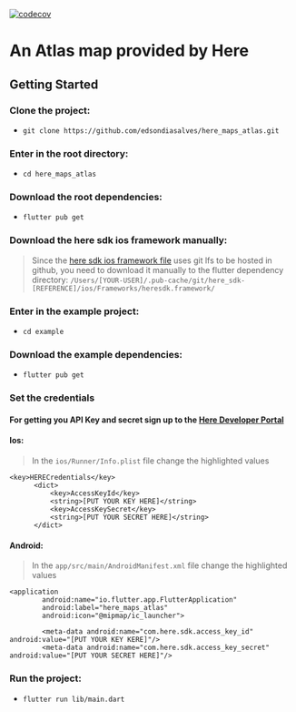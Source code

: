 [![codecov](https://codecov.io/gh/edsondiasalves/here_maps_atlas/branch/main/graph/badge.svg?token=J7Q2G7JCUM)](https://codecov.io/gh/edsondiasalves/here_maps_atlas)

<h1>An Atlas map provided by Here</h1>

## Getting Started

### Clone the project:
* `git clone https://github.com/edsondiasalves/here_maps_atlas.git`
### Enter in the root directory: 
- `cd here_maps_atlas`
### Download the root dependencies:
* `flutter pub get`
### Download the here sdk ios framework manually:
>Since the [here sdk ios framework file](https://github.com/edsondiasalves/here_sdk/blob/main/ios/Frameworks/heresdk.framework/heresdk) uses git lfs to be hosted in github, you need to download it manually to the flutter dependency directory: `/Users/[YOUR-USER]/.pub-cache/git/here_sdk-[REFERENCE]/ios/Frameworks/heresdk.framework/`
### Enter in the example project:
* `cd example`
### Download the example dependencies:
* `flutter pub get`
### Set the credentials
#### For getting you API Key and secret sign up to the [Here Developer Portal](https://developer.here.com/#)
#### Ios:
> In the `ios/Runner/Info.plist` file change the highlighted values
```
<key>HERECredentials</key>
      <dict>
          <key>AccessKeyId</key>
          <string>[PUT YOUR KEY HERE]</string>
          <key>AccessKeySecret</key>
          <string>[PUT YOUR SECRET HERE]</string>
      </dict>
```

#### Android:
> In the `app/src/main/AndroidManifest.xml` file change the highlighted values

```
<application
        android:name="io.flutter.app.FlutterApplication"
        android:label="here_maps_atlas"
        android:icon="@mipmap/ic_launcher">

        <meta-data android:name="com.here.sdk.access_key_id" android:value="[PUT YOUR KEY KERE]"/>
        <meta-data android:name="com.here.sdk.access_key_secret" android:value="[PUT YOUR SECRET HERE]"/>

```
### Run the project:
* `flutter run lib/main.dart`
